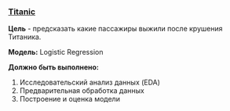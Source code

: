 ### [Titanic](https://www.kaggle.com/competitions/titanic)

__Цель__ - предсказать какие пассажиры выжили после крушения Титаника.

__Модель:__ Logistic Regression

__Должно быть выполнено:__
1) Исследовательский анализ данных (EDA)
2) Предварительная обработка данных
3) Построение и оценка модели
